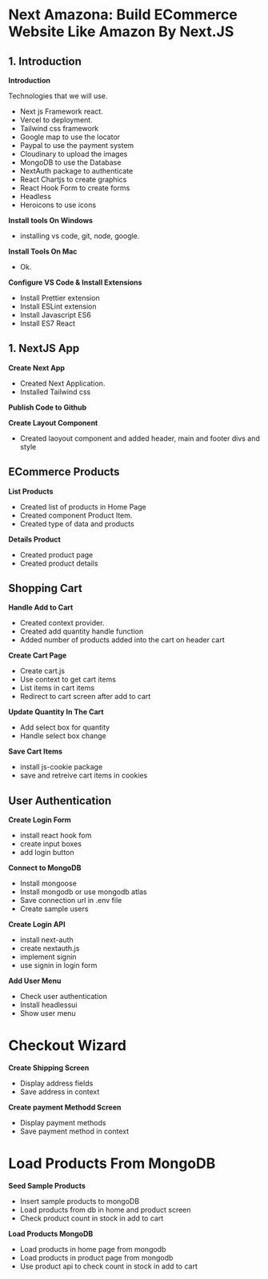 # Next Amazona: Build ECommerce Website Like Amazon By Next.JS

## 1. Introduction

**Introduction**

Technologies that we will use.

- Next js Framework react.
- Vercel to deployment.
- Tailwind css framework
- Google map to use the locator
- Paypal to use the payment system
- Cloudinary to upload the images
- MongoDB to use the Database
- NextAuth package to authenticate
- React Chartjs to create graphics
- React Hook Form to create forms
- Headless
- Heroicons to use icons

**Install tools On Windows**

- installing vs code, git, node, google.

**Install Tools On Mac**

- Ok.

**Configure VS Code & Install Extensions**

- Install Prettier extension
- Install ESLint extension
- Install Javascript ES6
- Install ES7 React

## 1. NextJS App

**Create Next App**

- Created Next Application.
- Installed Tailwind css

**Publish Code to Github**

**Create Layout Component**

- Created laoyout component and added header, main and footer divs and style

## ECommerce Products

**List Products**

- Created list of products in Home Page
- Created component Product Item.
- Created type of data and products

**Details Product**

- Created product page
- Created product details

## Shopping Cart

**Handle Add to Cart**

- Created context provider.
- Created add quantity handle function
- Added number of products added into the cart on header cart

**Create Cart Page**

- Create cart.js
- Use context to get cart items
- List items in cart items
- Redirect to cart screen after add to cart

**Update Quantity In The Cart**

- Add select box for quantity
- Handle select box change

**Save Cart Items**

- install js-cookie package
- save and retreive cart items in cookies

## User Authentication

**Create Login Form**

- install react hook fom
- create input boxes
- add login button

**Connect to MongoDB**

- Install mongoose
- Install mongodb or use mongodb atlas
- Save connection url in .env file
- Create sample users

**Create Login API**

- install next-auth
- create nextauth.js
- implement signin
- use signin in login form

**Add User Menu**

- Check user authentication
- Install headlessui
- Show user menu

# Checkout Wizard

**Create Shipping Screen**

- Display address fields
- Save address in context

**Create payment Methodd Screen**

- Display payment methods
- Save payment method in context

# Load Products From MongoDB

**Seed Sample Products**

- Insert sample products to mongoDB
- Load products from db in home and product screen
- Check product count in stock in add to cart

**Load Products MongoDB**

- Load products in home page from mongodb
- Load products in product page from mongodb
- Use product api to check count in stock in add to cart
